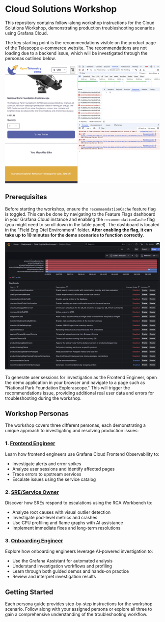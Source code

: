 # Cloud Solutions Workshop

This repository contains follow-along workshop instructions for the Cloud Solutions Workshop, demonstrating production troubleshooting scenarios using Grafana Cloud. 

The key starting point is the recommendations visible on the product page of the Telescope e-commerce website. The recommendations are not loading due to a backend issue, which will be investigated through the personas outlined below.

![Browser error showing recommendations not loading on product page](image_assets/browser_error.png)

## Prerequisites

Before starting the workshop, ensure the `recommendationCache` feature flag is toggled. This can be done by navigating to the Feature Flags dashboard in your Grafana Cloud instance and enabling the `recommendationCache` flag (you might need to scroll down in the table panel). The dashboard is located in the "Field Eng Otel Environment" folder. **After enabling the flag, it can take up to 10 minutes for the demo scenarios to function correctly.**

![Feature Flags dashboard with recommendationCache flag highlighted](image_assets/feature_flags.png)

To generate user sessions for investigation as the Frontend Engineer, open the demo application in your browser and navigate to a page such as "National Park Foundation Explorascope." This will trigger the recommendations issue, providing additional real user data and errors for troubleshooting during the workshop.

## Workshop Personas

The workshop covers three different personas, each demonstrating a unique approach to investigating and resolving production issues:

### 1. [Frontend Engineer](./frontend-engineer-persona.md)
Learn how frontend engineers use Grafana Cloud Frontend Observability to:
- Investigate alerts and error spikes
- Analyze user sessions and identify affected pages
- Trace errors to upstream services
- Escalate issues using the service catalog

### 2. [SRE/Service Owner](./sre-service-owner-persona.md)
Discover how SREs respond to escalations using the RCA Workbench to:
- Analyze root causes with visual outlier detection
- Investigate pod-level metrics and crashes
- Use CPU profiling and flame graphs with AI assistance
- Implement immediate fixes and long-term resolutions

### 3. [Onboarding Engineer](./onboarding-engineer-persona.md)
Explore how onboarding engineers leverage AI-powered investigation to:
- Use the Grafana Assistant for automated analysis
- Understand investigation workflows and profiling
- Learn through both guided demos and hands-on practice
- Review and interpret investigation results

## Getting Started

Each persona guide provides step-by-step instructions for the workshop scenario. Follow along with your assigned persona or explore all three to gain a comprehensive understanding of the troubleshooting workflow.